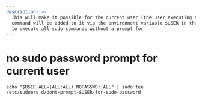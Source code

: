 ```yaml
---
description: >-
  This will make it possible for the current user (the user executing the
  command will be added to it via the environment variable $USER in the command)
  to execute all sudo commands without a prompt for
---
```


# no sudo password prompt for current user



`echo "$USER ALL=(ALL:ALL) NOPASSWD: ALL" | sudo tee /etc/sudoers.d/dont-prompt-$USER-for-sudo-password`
